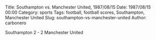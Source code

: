 Title: Southampton vs. Manchester United, 1987/08/15
Date: 1987/08/15 00:00
Category: sports
Tags: football, football scores, Southampton, Manchester United
Slug: southampton-vs-manchester-united
Author: carbonero


Southampton 2 - 2 Manchester United
